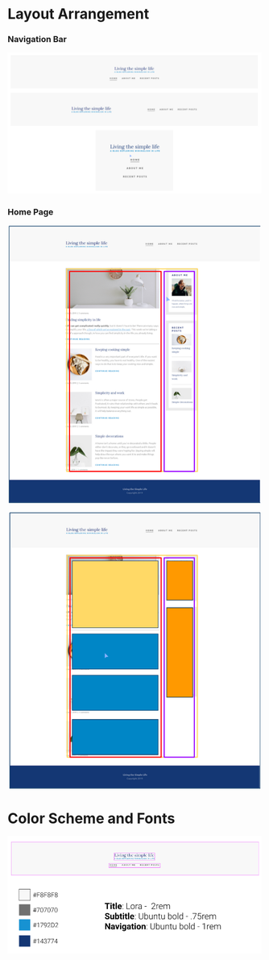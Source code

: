 # Layout Arrangement

### Navigation Bar

<p align="center">
    <img src="https://github.com/Jplaudir8/Front-end-exercises/blob/master/Practicing/Making%20Responsive%20Site%201/Arrangement.png" width="900" alt="" title="Arrangement">
</p>

### Home Page

<p align="center">
    <img src="https://github.com/Jplaudir8/Front-end-exercises/blob/master/Practicing/Making%20Responsive%20Site%201/ArrangementOfPage1_NoBoxes.png" width="500" alt="" title="Arrangement">
</p>

<p align="center">
    <img src="https://github.com/Jplaudir8/Front-end-exercises/blob/master/Practicing/Making%20Responsive%20Site%201/ArrangementOfPage1.png" width="500" alt="" title="Arrangement">
</p>

# Color Scheme and Fonts

<p align="center">
    <img src="https://github.com/Jplaudir8/Front-end-exercises/blob/master/Practicing/Making%20Responsive%20Site%201/ColorandFontScheme.png" width="700" alt="" title="Color and Font Scheme">
</p>
